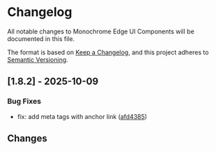 # Changelog

All notable changes to Monochrome Edge UI Components will be documented in this file.

The format is based on [Keep a Changelog](https://keepachangelog.com/en/1.0.0/),
and this project adheres to [Semantic Versioning](https://semver.org/spec/v2.0.0.html).

## [1.8.2] - 2025-10-09

### Bug Fixes

- fix: add meta tags with anchor link ([afd4385](../../commit/afd4385c56662f1e039febbefcac50d598d7f4d5))

## Changes

